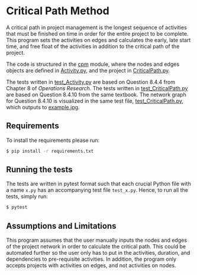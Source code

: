 # Critical Path Method

A critical path in project management is the longest sequence of activities that must be finished on time in order for the entire project to be complete. This program sets the activities on edges and calculates the early, late start time, and free float of the activities 
in addition to the critical path of the project. 

The code is structured in the [cpm](./cpm) module, where the nodes and edges objects are defined in [Activity.py](./cpm/Activity.py), and the project in [CriticalPath.py](./cpm/CriticalPath.py).

The tests written in [test_Activity.py](./cpm/test_Activity.py) are based on Question 8.4.4 from Chapter 8 of *Operations Research*.
The tests written in [test_CriticalPath.py](./cpm/test_CriticalPath.py) are based on Question 8.4.10 from the same textbook.
The network graph for Question 8.4.10 is visualized in the same test file, [test_CriticalPath.py](./cpm/test_CriticalPath.py), which outputs to [example.jpg](./example.jpg).

## Requirements
To install the requirements please run:
```bash
$ pip install -r requirements.txt
```

## Running the tests
The tests are written in pytest format such that each crucial Python file with a name `x.py` has an accompanying test file `test_x.py`.  Hence, to run all the tests, simply run:
```bash
$ pytest
```

## Assumptions and Limitations
This program assumes that the user manually inputs the nodes and edges of the project network in order to calculate the critical path.
This could be automated further so the user only has to put in the activities, duration, and dependencies to pre-requisite activities.
In addition, the program only accepts projects with activities on edges, and not activities on nodes. 
